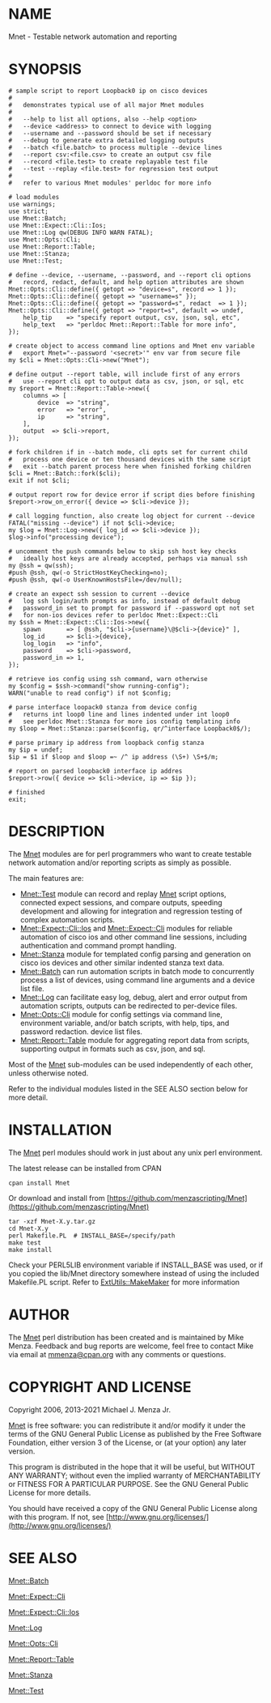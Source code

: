 # NAME

Mnet - Testable network automation and reporting

# SYNOPSIS

    # sample script to report Loopback0 ip on cisco devices
    #
    #   demonstrates typical use of all major Mnet modules
    #
    #   --help to list all options, also --help <option>
    #   --device <address> to connect to device with logging
    #   --username and --password should be set if necessary
    #   --debug to generate extra detailed logging outputs
    #   --batch <file.batch> to process multiple --device lines
    #   --report csv:<file.csv> to create an output csv file
    #   --record <file.test> to create replayable test file
    #   --test --replay <file.test> for regression test output
    #
    #   refer to various Mnet modules' perldoc for more info

    # load modules
    use warnings;
    use strict;
    use Mnet::Batch;
    use Mnet::Expect::Cli::Ios;
    use Mnet::Log qw(DEBUG INFO WARN FATAL);
    use Mnet::Opts::Cli;
    use Mnet::Report::Table;
    use Mnet::Stanza;
    use Mnet::Test;

    # define --device, --username, --password, and --report cli options
    #   record, redact, default, and help option attributes are shown
    Mnet::Opts::Cli::define({ getopt => "device=s", record => 1 });
    Mnet::Opts::Cli::define({ getopt => "username=s" });
    Mnet::Opts::Cli::define({ getopt => "password=s", redact  => 1 });
    Mnet::Opts::Cli::define({ getopt => "report=s", default => undef,
        help_tip    => "specify report output, csv, json, sql, etc",
        help_text   => "perldoc Mnet::Report::Table for more info",
    });

    # create object to access command line options and Mnet env variable
    #   export Mnet="--password '<secret>'" env var from secure file
    my $cli = Mnet::Opts::Cli->new("Mnet");

    # define output --report table, will include first of any errors
    #   use --report cli opt to output data as csv, json, or sql, etc
    my $report = Mnet::Report::Table->new({
        columns => [
            device  => "string",
            error   => "error",
            ip      => "string",
        ],
        output  => $cli->report,
    });

    # fork children if in --batch mode, cli opts set for current child
    #   process one device or ten thousand devices with the same script
    #   exit --batch parent process here when finished forking children
    $cli = Mnet::Batch::fork($cli);
    exit if not $cli;

    # output report row for device error if script dies before finishing
    $report->row_on_error({ device => $cli->device });

    # call logging function, also create log object for current --device
    FATAL("missing --device") if not $cli->device;
    my $log = Mnet::Log->new({ log_id => $cli->device });
    $log->info("processing device");

    # uncomment the push commands below to skip ssh host key checks
    #   ideally host keys are already accepted, perhaps via manual ssh
    my @ssh = qw(ssh);
    #push @ssh, qw(-o StrictHostKeyChecking=no);
    #push @ssh, qw(-o UserKnownHostsFile=/dev/null);

    # create an expect ssh session to current --device
    #   log ssh login/auth prompts as info, instead of default debug
    #   password_in set to prompt for password if --password opt not set
    #   for non-ios devices refer to perldoc Mnet::Expect::Cli
    my $ssh = Mnet::Expect::Cli::Ios->new({
        spawn       => [ @ssh, "$cli->{username}\@$cli->{device}" ],
        log_id      => $cli->{device},
        log_login   => "info",
        password    => $cli->password,
        password_in => 1,
    });

    # retrieve ios config using ssh command, warn otherwise
    my $config = $ssh->command("show running-config");
    WARN("unable to read config") if not $config;

    # parse interface loopack0 stanza from device config
    #   returns int loop0 line and lines indented under int loop0
    #   see perldoc Mnet::Stanza for more ios config templating info
    my $loop = Mnet::Stanza::parse($config, qr/^interface Loopback0$/);

    # parse primary ip address from loopback config stanza
    my $ip = undef;
    $ip = $1 if $loop and $loop =~ /^ ip address (\S+) \S+$/m;

    # report on parsed loopback0 interface ip addres
    $report->row({ device => $cli->device, ip => $ip });

    # finished
    exit;

# DESCRIPTION

The [Mnet](https://metacpan.org/pod/Mnet) modules are for perl programmers who want to create testable
network automation and/or reporting scripts as simply as possible.

The main features are:

- [Mnet::Test](https://metacpan.org/pod/Mnet%3A%3ATest) module can record and replay [Mnet](https://metacpan.org/pod/Mnet) script options, connected
expect sessions, and compare outputs, speeding development and allowing for
integration and regression testing of complex automation scripts.
- [Mnet::Expect::Cli::Ios](https://metacpan.org/pod/Mnet%3A%3AExpect%3A%3ACli%3A%3AIos) and [Mnet::Expect::Cli](https://metacpan.org/pod/Mnet%3A%3AExpect%3A%3ACli) modules for reliable
automation of cisco ios and other command line sessions, including
authentication and command prompt handling.
- [Mnet::Stanza](https://metacpan.org/pod/Mnet%3A%3AStanza) module for templated config parsing and generation on cisco ios
devices and other similar indented stanza text data.
- [Mnet::Batch](https://metacpan.org/pod/Mnet%3A%3ABatch) can run automation scripts in batch mode to concurrently process
a list of devices, using command line arguments and a device list file.
- [Mnet::Log](https://metacpan.org/pod/Mnet%3A%3ALog) can facilitate easy log, debug, alert and error output from
automation scripts, outputs can be redirected to per-device files.
- [Mnet::Opts::Cli](https://metacpan.org/pod/Mnet%3A%3AOpts%3A%3ACli) module for config settings via command line, environment
variable, and/or batch scripts, with help, tips, and password redaction.
device list files.
- [Mnet::Report::Table](https://metacpan.org/pod/Mnet%3A%3AReport%3A%3ATable) module for aggregating report data from scripts,
supporting output in formats such as csv, json, and sql.

Most of the [Mnet](https://metacpan.org/pod/Mnet) sub-modules can be used independently of each other,
unless otherwise noted.

Refer to the individual modules listed in the SEE ALSO section below
for more detail.

# INSTALLATION

The [Mnet](https://metacpan.org/pod/Mnet) perl modules should work in just about any unix perl environment.

The latest release can be installed from CPAN

    cpan install Mnet

Or download and install from [https://github.com/menzascripting/Mnet](https://github.com/menzascripting/Mnet)

    tar -xzf Mnet-X.y.tar.gz
    cd Mnet-X.y
    perl Makefile.PL  # INSTALL_BASE=/specify/path
    make test
    make install

Check your PERL5LIB environment variable if INSTALL\_BASE was used, or if you
copied the lib/Mnet directory somewhere instead of using the included
Makefile.PL script. Refer to [ExtUtils::MakeMaker](https://metacpan.org/pod/ExtUtils%3A%3AMakeMaker) for more information

# AUTHOR

The [Mnet](https://metacpan.org/pod/Mnet) perl distribution has been created and is maintained by Mike Menza.
Feedback and bug reports are welcome, feel free to contact Mike via email
at <mmenza@cpan.org> with any comments or questions.

# COPYRIGHT AND LICENSE

Copyright 2006, 2013-2021 Michael J. Menza Jr.

[Mnet](https://metacpan.org/pod/Mnet) is free software: you can redistribute it and/or modify it under
the terms of the GNU General Public License as published by the Free Software
Foundation, either version 3 of the License, or (at your option) any later
version.

This program is distributed in the hope that it will be useful, but WITHOUT ANY
WARRANTY; without even the implied warranty of MERCHANTABILITY or FITNESS FOR A
PARTICULAR PURPOSE.  See the GNU General Public License for more details.

You should have received a copy of the GNU General Public License along with
this program. If not, see [http://www.gnu.org/licenses/](http://www.gnu.org/licenses/)

# SEE ALSO

[Mnet::Batch](https://metacpan.org/pod/Mnet%3A%3ABatch)

[Mnet::Expect::Cli](https://metacpan.org/pod/Mnet%3A%3AExpect%3A%3ACli)

[Mnet::Expect::Cli::Ios](https://metacpan.org/pod/Mnet%3A%3AExpect%3A%3ACli%3A%3AIos)

[Mnet::Log](https://metacpan.org/pod/Mnet%3A%3ALog)

[Mnet::Opts::Cli](https://metacpan.org/pod/Mnet%3A%3AOpts%3A%3ACli)

[Mnet::Report::Table](https://metacpan.org/pod/Mnet%3A%3AReport%3A%3ATable)

[Mnet::Stanza](https://metacpan.org/pod/Mnet%3A%3AStanza)

[Mnet::Test](https://metacpan.org/pod/Mnet%3A%3ATest)
